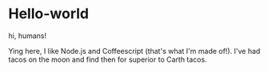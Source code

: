 # Hello-world

hi, humans!

Ying here, I like Node.js and Coffeescript (that's what I'm made of!).
I've had tacos on the moon and find then for superior to Carth tacos.
